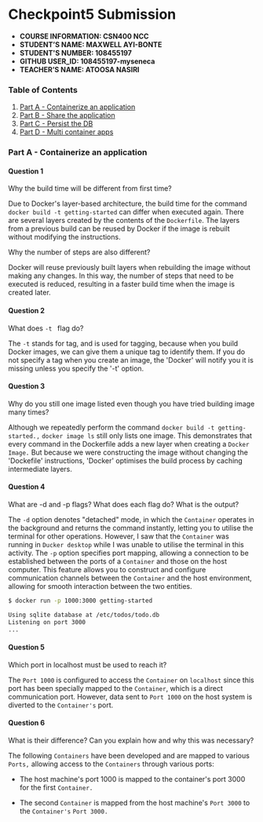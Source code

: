 # Checkpoint5 Submission

- **COURSE INFORMATION: CSN400 NCC**
- **STUDENT’S NAME: MAXWELL AYI-BONTE**
- **STUDENT'S NUMBER: 108455197** 
- **GITHUB USER_ID: 108455197-myseneca**
- **TEACHER’S NAME: ATOOSA NASIRI**

### Table of Contents
1. [Part A - Containerize an application](#header1)
2. [Part B - Share the application](#header2)
3. [Part C - Persist the DB](#header3)
4. [Part D - Multi container apps](#header4)

### Part A - Containerize an application
#### Question 1 ####
Why the build time will be different from first time?

Due to Docker's layer-based architecture, the build time for the command `docker build -t getting-started` can differ when executed again. There are several layers created by the contents of the `Dockerfile`. The layers from a previous build can be reused by Docker if the image is rebuilt without modifying the instructions.

Why the number of steps are also different?

Docker will reuse previously built layers when rebuilding the image without making any changes. In this way, the number of steps that need to be executed is reduced, resulting in a faster build time when the image is created later.

#### Question 2 ####
What does `-t ` flag do? 

The `-t` stands for tag, and is used for tagging, because when you build Docker images, we can give them a unique tag to identify them. If you do not specify a tag when you create an image, the 'Docker' will notify you it is missing unless you specify the '-t' option. 

#### Question 3 ####
Why do you still one image listed even though you have tried building image many times?

Although we repeatedly perform the command `docker build -t getting-started.,` `docker image ls` still only lists one image. This demonstrates that every command in the Dockerfile adds a new layer when creating a `Docker Image.` But because we were constructing the image without changing the 'Dockefile' instructions, 'Docker' optimises the build process by caching intermediate layers.

#### Question 4 ####
What are -d and -p flags? What does each flag do? What is the output?

The `-d` option denotes "detached" mode, in which the `Container` operates in the background and returns the command instantly, letting you to utilise the terminal for other operations. However, I saw that the `Container` was running in `Ducker desktop` while I was unable to utilise the terminal in this activity. The `-p` option specifies port mapping, allowing a connection to be established between the ports of a `Container` and those on the host computer. This feature allows you to construct and configure communication channels between the `Container` and the host environment, allowing for smooth interaction between the two entities.

```bash
$ docker run -p 1000:3000 getting-started

Using sqlite database at /etc/todos/todo.db
Listening on port 3000
...
````

#### Question 5 ####
Which port in localhost must be used to reach it?

The `Port 1000` is configured to access the `Container` on `localhost` since this port has been specially mapped to the `Container`, which is a direct communication port. However, data sent to `Port 1000` on the host system is diverted to the `Container's` port.

#### Question 6 ####
What is their difference? Can you explain how and why this was necessary?

The following `Containers` have been developed and are mapped to various `Ports,` allowing access to the `Containers` through various ports:

- The host machine's port 1000 is mapped to the container's port 3000 for the first `Container.`

- The second `Container` is mapped from the host machine's `Port 3000` to the `Container's` `Port 3000.`

